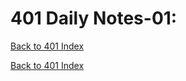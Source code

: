 # 401 Daily Notes-01:
[Back to 401 Index](../401-index.md)<br>


<!-- notes here -->


[Back to 401 Index](../401-index.md)